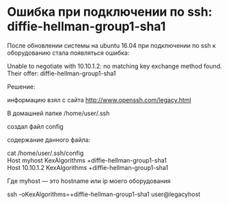 # Ошибка при подключении по ssh: diffie-hellman-group1-sha1
После обновлении системы на ubuntu 16.04 при подключении по ssh к оборудованию стала появляться ошибка:

Unable to negotiate with 10.10.1.2: no matching key exchange method found. Their offer: diffie-hellman-group1-sha1

Решение:

информацию взял с сайта http://www.openssh.com/legacy.html

В домашней папке /home/user/.ssh

создал файл config

содержание данного файла:

cat /home/user/.ssh/config  
Host myhost   KexAlgorithms +diffie-hellman-group1-sha1  
Host 10.10.1.2   KexAlgorithms +diffie-hellman-group1-sha1

Где myhost — это hostname или ip моего оборудования

ssh -oKexAlgorithms=+diffie-hellman-group1-sha1 user@legacyhost